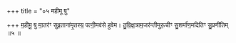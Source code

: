+++
title = "०५ महीमू षु"

+++
म॒हीमू॒ षु मा॒तर॑ꣳ सुव्र॒ताना॑मृ॒तस्य॒ पत्नी॒मव॑से हुवेम। तु॒वि॒क्ष॒त्राम॒जर॑न्तीमुरू॒चीꣳ सु॒शर्मा॑ण॒मदितिꣳ सु॒प्रणी॑तिम् ॥५ ॥